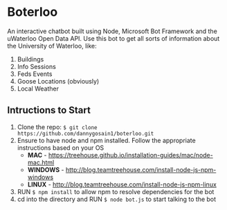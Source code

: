 # Boterloo
An interactive chatbot built using Node, Microsoft Bot Framework and the uWaterloo Open Data API. Use this bot to get all sorts of information about the University of Waterloo, like:
1. Buildings
2. Info Sessions
3. Feds Events
4. Goose Locations (obviously)
5. Local Weather

## Intructions to Start
1. Clone the repo: ```$ git clone https://github.com/dannygosain1/boterloo.git```
2. Ensure to have node and npm installed. Follow the appropriate instructions based on your OS
    * **MAC** - https://treehouse.github.io/installation-guides/mac/node-mac.html
    * **WINDOWS** - http://blog.teamtreehouse.com/install-node-js-npm-windows
    * **LINUX** - http://blog.teamtreehouse.com/install-node-js-npm-linux
3. RUN ```$ npm install``` to allow npm to resolve dependencies for the bot
4. cd into the directory and RUN ```$ node bot.js``` to start talking to the bot
